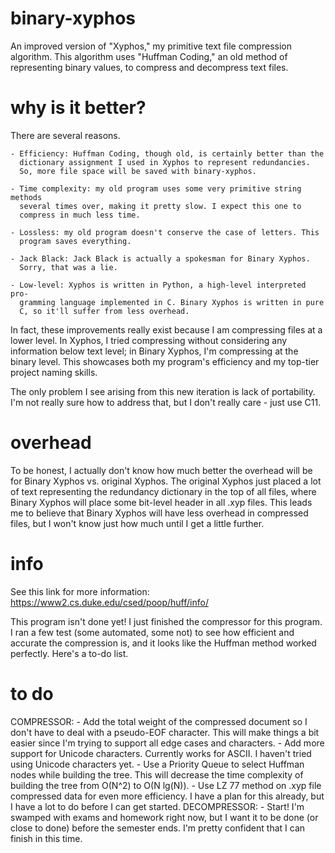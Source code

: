 # binary-xyphos
An improved version of "Xyphos," my primitive text file compression algorithm. This algorithm uses "Huffman Coding," an old method of representing binary values, to compress and decompress text files.

# why is it better?
There are several reasons.

    - Efficiency: Huffman Coding, though old, is certainly better than the
      dictionary assignment I used in Xyphos to represent redundancies.
      So, more file space will be saved with binary-xyphos.

	- Time complexity: my old program uses some very primitive string methods
      several times over, making it pretty slow. I expect this one to
      compress in much less time. 

	- Lossless: my old program doesn't conserve the case of letters. This
	  program saves everything.

    - Jack Black: Jack Black is actually a spokesman for Binary Xyphos.
      Sorry, that was a lie.

    - Low-level: Xyphos is written in Python, a high-level interpreted pro-
      gramming language implemented in C. Binary Xyphos is written in pure
      C, so it'll suffer from less overhead.

In fact, these improvements really exist because I am compressing files at 
a lower level. In Xyphos, I tried compressing without considering any
information below text level; in Binary Xyphos, I'm compressing at the
binary level. This showcases both my program's efficiency and my 
top-tier project naming skills.

The only problem I see arising from this new iteration is lack of portability.
I'm not really sure how to address that, but I don't really care - just use C11.

# overhead
To be honest, I actually don't know how much better the overhead will be
for Binary Xyphos vs. original Xyphos. The original Xyphos just placed a lot of
text representing the redundancy dictionary in the top of all files, where Binary Xyphos
will place some bit-level header in all .xyp files. This leads me to believe that
Binary Xyphos will have less overhead in compressed files, but I won't know just
how much until I get a little further.

# info
See this link for more information: https://www2.cs.duke.edu/csed/poop/huff/info/

This program isn't done yet! I just finished the compressor for this program. I ran a 
few test (some automated, some not) to see how efficient and accurate the compression
is, and it looks like the Huffman method worked perfectly. Here's a to-do list.

# to do
COMPRESSOR:
	- Add the total weight of the compressed document so I don't have to
	  deal with a pseudo-EOF character. This will make things a bit easier
	  since I'm trying to support all edge cases and characters.
	- Add more support for Unicode characters. Currently works for ASCII.
	  I haven't tried using Unicode characters yet.
	- Use a Priority Queue to select Huffman nodes while building the tree.
	  This will decrease the time complexity of building the tree from 
	  O(N^2) to O(N lg(N)).
	- Use LZ 77 method on .xyp file compressed data for even more efficiency.
	  I have a plan for this already, but I have a lot to do before I can
	  get started.
DECOMPRESSOR:
	- Start! I'm swamped with exams and homework right now, but I want it
	  to be done (or close to done) before the semester ends. I'm pretty
	  confident that I can finish in this time.
